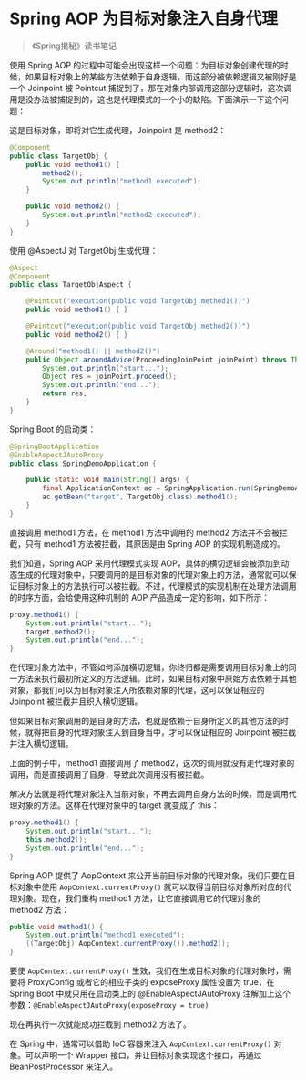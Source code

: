 <h1>Spring AOP 为目标对象注入自身代理</h1>

> 《Spring揭秘》读书笔记

使用 Spring AOP 的过程中可能会出现这样一个问题：为目标对象创建代理的时候，如果目标对象上的某些方法依赖于自身逻辑，而这部分被依赖逻辑又被刚好是一个 Joinpoint 被 Pointcut 捕捉到了，那在对象内部调用这部分逻辑时，这次调用是没办法被捕捉到的，这也是代理模式的一个小的缺陷。下面演示一下这个问题：

这是目标对象，即将对它生成代理，Joinpoint 是 method2：

```java
@Component
public class TargetObj {
    public void method1() {
        method2();
        System.out.println("method1 executed");
    }

    public void method2() {
        System.out.println("method2 executed");
    }
}
```

使用 @AspectJ 对 TargetObj 生成代理：

```java
@Aspect
@Component
public class TargetObjAspect {

    @Pointcut("execution(public void TargetObj.method1())")
    public void method1() { }

    @Pointcut("execution(public void TargetObj.method2())")
    public void method2() { }

    @Around("method1() || method2()")
    public Object aroundAdvice(ProceedingJoinPoint joinPoint) throws Throwable {
        System.out.println("start...");
        Object res = joinPoint.proceed();
        System.out.println("end...");
        return res;
    }
}

```

Spring Boot 的启动类：

```java
@SpringBootApplication
@EnableAspectJAutoProxy
public class SpringDemoApplication {

    public static void main(String[] args) {
        final ApplicationContext ac = SpringApplication.run(SpringDemoApplication.class, args);
        ac.getBean("target", TargetObj.class).method1();
    }
}
```

直接调用 method1 方法，在 method1 方法中调用的 method2 方法并不会被拦截，只有 method1 方法被拦截，其原因是由 Spring AOP 的实现机制造成的。

我们知道，Spring AOP 采用代理模式实现 AOP，具体的横切逻辑会被添加到动态生成的代理对象中，只要调用的是目标对象的代理对象上的方法，通常就可以保证目标对象上的方法执行可以被拦截。不过，代理模式的实现机制在处理方法调用的时序方面，会给使用这种机制的 AOP 产品造成一定的影响，如下所示：

```java
proxy.method1() {
    System.out.println("start...");
    target.method2();
    System.out.println("end...");
}
```

在代理对象方法中，不管如何添加横切逻辑，你终归都是需要调用目标对象上的同一方法来执行最初所定义的方法逻辑。此时，如果目标对象中原始方法依赖于其他对象，那我们可以为目标对象注入所依赖对象的代理，这可以保证相应的 Joinpoint 被拦截并且织入横切逻辑。

但如果目标对象调用的是自身的方法，也就是依赖于自身所定义的其他方法的时候，就得把自身的代理对象注入到自身当中，才可以保证相应的 Joinpoint 被拦截并注入横切逻辑。

上面的例子中，method1 直接调用了 method2，这次的调用就没有走代理对象的调用，而是直接调用了自身，导致此次调用没有被拦截。

解决方法就是将代理对象注入当前对象，不再去调用自身方法的时候，而是调用代理对象的方法。这样在代理对象中的 target 就变成了 this：

```java
proxy.method1() {
    System.out.println("start...");
    this.method2();
    System.out.println("end...");
}
```

Spring AOP 提供了 AopContext 来公开当前目标对象的代理对象，我们只要在目标对象中使用 `AopContext.currentProxy()` 就可以取得当前目标对象所对应的代理对象。现在，我们重构 method1 方法，让它直接调用它的代理对象的 method2 方法：

```java
public void method1() {
    System.out.println("method1 executed");
    ((TargetObj) AopContext.currentProxy()).method2();
}
```

要使 `AopContext.currentProxy()` 生效，我们在生成目标对象的代理对象时，需要将 ProxyConfig 或者它的相应子类的 exposeProxy 属性设置为 true，在 Spring Boot 中就只用在启动类上的 @EnableAspectJAutoProxy 注解加上这个参数：`@EnableAspectJAutoProxy(exposeProxy = true)`

现在再执行一次就能成功拦截到 method2 方法了。

在 Spring 中，通常可以借助 IoC 容器来注入  `AopContext.currentProxy()` 对象。可以声明一个 Wrapper 接口，并让目标对象实现这个接口，再通过 BeanPostProcessor 来注入。